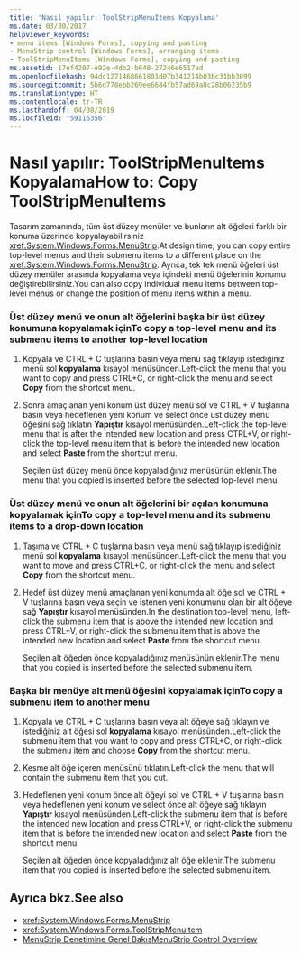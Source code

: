 ```yaml
---
title: 'Nasıl yapılır: ToolStripMenuItems Kopyalama'
ms.date: 03/30/2017
helpviewer_keywords:
- menu items [Windows Forms], copying and pasting
- MenuStrip control [Windows Forms], arranging items
- ToolStripMenuItems [Windows Forms], copying and pasting
ms.assetid: 17ef4207-e92e-4db2-b648-27246e6517ad
ms.openlocfilehash: 94dc1271468661801d07b341214b03bc31bb3099
ms.sourcegitcommit: 5b6d778ebb269ee6684fb57ad69a8c28b06235b9
ms.translationtype: HT
ms.contentlocale: tr-TR
ms.lasthandoff: 04/08/2019
ms.locfileid: "59116356"
---
```

# <a name="how-to-copy-toolstripmenuitems"></a><span data-ttu-id="5b247-102">Nasıl yapılır: ToolStripMenuItems Kopyalama</span><span class="sxs-lookup"><span data-stu-id="5b247-102">How to: Copy ToolStripMenuItems</span></span>
<span data-ttu-id="5b247-103">Tasarım zamanında, tüm üst düzey menüler ve bunların alt öğeleri farklı bir konuma üzerinde kopyalayabilirsiniz <xref:System.Windows.Forms.MenuStrip>.</span><span class="sxs-lookup"><span data-stu-id="5b247-103">At design time, you can copy entire top-level menus and their submenu items to a different place on the <xref:System.Windows.Forms.MenuStrip>.</span></span> <span data-ttu-id="5b247-104">Ayrıca, tek tek menü öğeleri üst düzey menüler arasında kopyalama veya içindeki menü öğelerinin konumu değiştirebilirsiniz.</span><span class="sxs-lookup"><span data-stu-id="5b247-104">You can also copy individual menu items between top-level menus or change the position of menu items within a menu.</span></span>  
  
### <a name="to-copy-a-top-level-menu-and-its-submenu-items-to-another-top-level-location"></a><span data-ttu-id="5b247-105">Üst düzey menü ve onun alt öğelerini başka bir üst düzey konumuna kopyalamak için</span><span class="sxs-lookup"><span data-stu-id="5b247-105">To copy a top-level menu and its submenu items to another top-level location</span></span>  
  
1.  <span data-ttu-id="5b247-106">Kopyala ve CTRL + C tuşlarına basın veya menü sağ tıklayıp istediğiniz menü sol **kopyalama** kısayol menüsünden.</span><span class="sxs-lookup"><span data-stu-id="5b247-106">Left-click the menu that you want to copy and press CTRL+C, or right-click the menu and select **Copy** from the shortcut menu.</span></span>  
  
2.  <span data-ttu-id="5b247-107">Sonra amaçlanan yeni konum üst düzey menü sol ve CTRL + V tuşlarına basın veya hedeflenen yeni konum ve select önce üst düzey menü öğesini sağ tıklatın **Yapıştır** kısayol menüsünden.</span><span class="sxs-lookup"><span data-stu-id="5b247-107">Left-click the top-level menu that is after the intended new location and press CTRL+V, or right-click the top-level menu item that is before the intended new location and select **Paste** from the shortcut menu.</span></span>  
  
     <span data-ttu-id="5b247-108">Seçilen üst düzey menü önce kopyaladığınız menüsünün eklenir.</span><span class="sxs-lookup"><span data-stu-id="5b247-108">The menu that you copied is inserted before the selected top-level menu.</span></span>  
  
### <a name="to-copy-a-top-level-menu-and-its-submenu-items-to-a-drop-down-location"></a><span data-ttu-id="5b247-109">Üst düzey menü ve onun alt öğelerini bir açılan konumuna kopyalamak için</span><span class="sxs-lookup"><span data-stu-id="5b247-109">To copy a top-level menu and its submenu items to a drop-down location</span></span>  
  
1.  <span data-ttu-id="5b247-110">Taşıma ve CTRL + C tuşlarına basın veya menü sağ tıklayıp istediğiniz menü sol **kopyalama** kısayol menüsünden.</span><span class="sxs-lookup"><span data-stu-id="5b247-110">Left-click the menu that you want to move and press CTRL+C, or right-click the menu and select **Copy** from the shortcut menu.</span></span>  
  
2.  <span data-ttu-id="5b247-111">Hedef üst düzey menü amaçlanan yeni konumda alt öğe sol ve CTRL + V tuşlarına basın veya seçin ve istenen yeni konumunu olan bir alt öğeye sağ **Yapıştır** kısayol menüsünden.</span><span class="sxs-lookup"><span data-stu-id="5b247-111">In the destination top-level menu, left-click the submenu item that is above the intended new location and press CTRL+V, or right-click the submenu item that is above the intended new location and select **Paste** from the shortcut menu.</span></span>  
  
     <span data-ttu-id="5b247-112">Seçilen alt öğeden önce kopyaladığınız menüsünün eklenir.</span><span class="sxs-lookup"><span data-stu-id="5b247-112">The menu that you copied is inserted before the selected submenu item.</span></span>  
  
### <a name="to-copy-a-submenu-item-to-another-menu"></a><span data-ttu-id="5b247-113">Başka bir menüye alt menü öğesini kopyalamak için</span><span class="sxs-lookup"><span data-stu-id="5b247-113">To copy a submenu item to another menu</span></span>  
  
1.  <span data-ttu-id="5b247-114">Kopyala ve CTRL + C tuşlarına basın veya alt öğeye sağ tıklayın ve istediğiniz alt öğesi sol **kopyalama** kısayol menüsünden.</span><span class="sxs-lookup"><span data-stu-id="5b247-114">Left-click the submenu item that you want to copy and press CTRL+C, or right-click the submenu item and choose **Copy** from the shortcut menu.</span></span>  
  
2.  <span data-ttu-id="5b247-115">Kesme alt öğe içeren menüsünü tıklatın.</span><span class="sxs-lookup"><span data-stu-id="5b247-115">Left-click the menu that will contain the submenu item that you cut.</span></span>  
  
3.  <span data-ttu-id="5b247-116">Hedeflenen yeni konum önce alt öğeyi sol ve CTRL + V tuşlarına basın veya hedeflenen yeni konum ve select önce alt öğeye sağ tıklayın **Yapıştır** kısayol menüsünden.</span><span class="sxs-lookup"><span data-stu-id="5b247-116">Left-click the submenu item that is before the intended new location and press CTRL+V, or right-click the submenu item that is before the intended new location and select **Paste** from the shortcut menu.</span></span>  
  
     <span data-ttu-id="5b247-117">Seçilen alt öğeden önce kopyaladığınız alt öğe eklenir.</span><span class="sxs-lookup"><span data-stu-id="5b247-117">The submenu item that you copied is inserted before the selected submenu item.</span></span>  
  
## <a name="see-also"></a><span data-ttu-id="5b247-118">Ayrıca bkz.</span><span class="sxs-lookup"><span data-stu-id="5b247-118">See also</span></span>

- <xref:System.Windows.Forms.MenuStrip>
- <xref:System.Windows.Forms.ToolStripMenuItem>
- [<span data-ttu-id="5b247-119">MenuStrip Denetimine Genel Bakış</span><span class="sxs-lookup"><span data-stu-id="5b247-119">MenuStrip Control Overview</span></span>](menustrip-control-overview-windows-forms.md)
